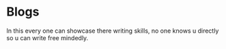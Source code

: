 # Blogs
In this every one can showcase there writing skills, no one knows u directly so u can write free mindedly.
